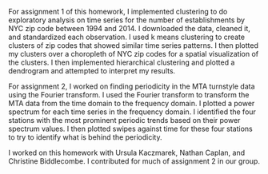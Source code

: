 For assignment 1 of this homework, I implemented clustering to do exploratory analysis on time series for the number of establishments by NYC zip code between 1994 and 2014. I downloaded the data, cleaned it, and standardized each observation. I used k means clustering to create clusters of zip codes that showed similar time series patterns. I then plotted my clusters over a choropleth of NYC zip codes for a spatial visualization of the clusters. I then implemented hierarchical clustering and plotted a dendrogram and attempted to interpret my results. 

For assignment 2, I worked on finding periodicity in the MTA turnstyle data using the Fourier transform. I used the Fourier transform to transform the MTA data from the time domain to the frequency domain. I plotted a power spectrum for each time series in the frequency domain. I identified the four stations with the most prominent periodic trends based on their power spectrum values. I then plotted swipes against time for these four stations to try to identify what is behind the periodicity. 

I worked on this homework with Ursula Kaczmarek, Nathan Caplan, and Christine Biddlecombe. I contributed for much of assignment 2 in our group. 